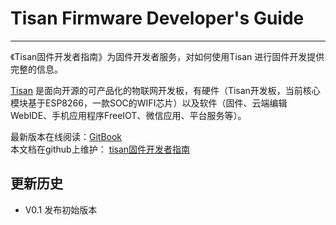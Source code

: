 # Tisan Firmware Developer's Guide    
***

《Tisan固件开发者指南》为固件开发者服务，对如何使用Tisan 进行固件开发提供完整的信息。
  
[Tisan](http://tisan.pandocloud.com/) 是面向开源的可产品化的物联网开发板，有硬件（Tisan开发板，当前核心模块基于ESP8266，一款SOC的WIFI芯片）以及软件（固件、云端编辑WebIDE、手机应用程序FreeIOT、微信应用、平台服务等）。  

最新版本在线阅读：[GitBook](https://www.gitbook.com/book/sw0813/tisan-firmware-developer-guide/details)  
本文档在github上维护：
[tisan固件开发者指南](https://github.com/tisan-kit/tisan-firmware-developer-guide)  



## 更新历史  
* V0.1 发布初始版本  




